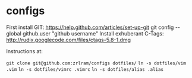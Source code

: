 configs
=======

First install GIT: https://help.github.com/articles/set-up-git
		   git config --global github.user "github username"
Install exhuberant C-Tags: http://rudix.googlecode.com/files/ctags-5.8-1.dmg

Instructions at:    

`git clone git@github.com:zrlram/configs dotfiles/`
`ln -s dotfiles/vim .vim`
`ln -s dotfiles/vimrc .vimrc`
`ln -s dotfiles/alias .alias`

